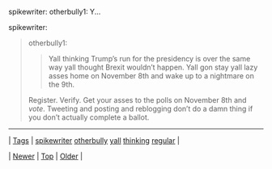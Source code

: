 <!--
title: spikewriter
date: 2020-06-28T15:27:00.131Z
tags: spikewriter, otherbully, yall, thinking, regular
-->


spikewriter: otherbully1: Y...

<p>spikewriter:</p>

<blockquote>
<p>otherbully1:</p>
<blockquote>
<p>Yall thinking Trump’s run for the presidency is over the same way yall thought Brexit wouldn’t happen. Yall gon stay yall lazy asses home on November 8th and wake up to a nightmare on the 9th.</p>
</blockquote>
<p>Register. Verify. Get your asses to the polls on November 8th and <i>vote</i>. Tweeting and posting and reblogging don’t do a damn thing if you don’t actually complete a ballot.</p>
</blockquote>

<!--BOTTOM-POST-NAVIGATION-->
---

| [Tags](tags.md) | [spikewriter](tag-spikewriter.md) [otherbully](tag-otherbully.md) [yall](tag-yall.md) [thinking](tag-thinking.md) [regular](tag-regular.md) |

| [Newer](151468838952.md) | [Top](index.md) | [Older](151702751585.md) |